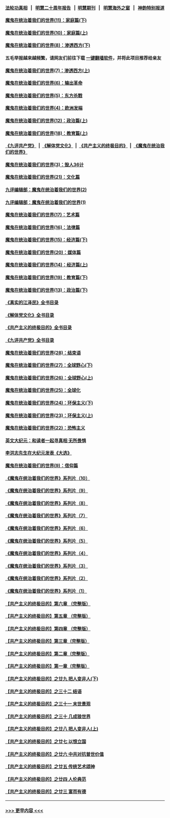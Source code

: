 #### [法轮功真相](https://github.com/gfw-breaker/truth/blob/master/README.md?t=0) &nbsp;&nbsp;|&nbsp;&nbsp; [明慧二十周年报告](https://github.com/gfw-breaker/mh-reports/blob/master/README.md?t=0) &nbsp;&nbsp;|&nbsp;&nbsp;[明慧期刊](https://github.com/gfw-breaker/mh-qikan) &nbsp;&nbsp;|&nbsp;&nbsp; [明慧海外之窗](https://github.com/gfw-breaker/mh-news/blob/master/README.md?t=0) &nbsp;&nbsp;|&nbsp;&nbsp; [神韵特别报道](https://github.com/gfw-breaker/mh-news/blob/master/shenyun.md?t=0)
#### [魔鬼在统治着我们的世界(11)：家庭篇(下)](../pages/nsc422/n10440961.md?t=12140401) 
#### [魔鬼在统治着我们的世界(10)：家庭篇(上)](../pages/nsc422/n10435448.md?t=12140401) 
#### [魔鬼在统治着我们的世界(8)：渗透西方(下)](../pages/nsc422/n10429603.md?t=12140401) 
#### 五毛举报越来越频繁，请网友们前往下载 [一键翻墙软件](https://github.com/gfw-breaker/ssr-accounts)，并将此项目推荐给亲友
#### [魔鬼在统治着我们的世界(7)：渗透西方(上)](../pages/nsc422/n10426013.md?t=12140401) 
#### [魔鬼在统治着我们的世界(6)：输出革命](../pages/nsc422/n10421536.md?t=12140401) 
#### [魔鬼在统治着我们的世界(5)：东方杀戮](../pages/nsc422/n10417707.md?t=12140401) 
#### [魔鬼在统治着我们的世界(4)：欧洲发端](../pages/nsc422/n10414890.md?t=12140401) 
#### [魔鬼在统治着我们的世界(12)：政治篇(上)](../pages/nsc422/n10444576.md?t=12140401) 
#### [魔鬼在统治着我们的世界(18)：教育篇(上)](../pages/nsc422/n10526970.md?t=12140401) 
#### [《九评共产党》](https://github.com/begood0513/9ping.md/blob/master/README.md) &nbsp;|&nbsp; [《解体党文化》](../../../../jtdwh.md/blob/master/README.md)  &nbsp;|&nbsp; [《共产主义的终极目的》](../../../../gczydzjmd.md/blob/master/README.md) &nbsp;|&nbsp; [《魔鬼在统治我们的世界》](../../../../mgztzwmdsj.md/blob/master/README.md) 
#### [魔鬼在统治着我们的世界(3)：毁人36计](../pages/nsc422/n10411583.md?t=12140401) 
#### [魔鬼在统治着我们的世界(21)：文化篇](../pages/nsc422/n10597706.md?t=12140401) 
#### [九评编辑部：魔鬼在统治着我们的世界(2)](../pages/nsc422/n10410036.md?t=12140401) 
#### [九评编辑部：魔鬼在统治着我们的世界(1)](../pages/nsc422/n10406825.md?t=12140401) 
#### [魔鬼在统治着我们的世界(17)：艺术篇](../pages/nsc422/n10499093.md?t=12140401) 
#### [魔鬼在统治着我们的世界(16)：法律篇](../pages/nsc422/n10485969.md?t=12140401) 
#### [魔鬼在统治着我们的世界(15)：经济篇(下)](../pages/nsc422/n10469975.md?t=12140401) 
#### [魔鬼在统治着我们的世界(20)：媒体篇](../pages/nsc422/n10586579.md?t=12140401) 
#### [魔鬼在统治着我们的世界(14)：经济篇(上)](../pages/nsc422/n10457370.md?t=12140401) 
#### [魔鬼在统治着我们的世界(19)：教育篇(下)](../pages/nsc422/n10564808.md?t=12140401) 
#### [魔鬼在统治着我们的世界(13)：政治篇(下)](../pages/nsc422/n10448270.md?t=12140401) 
#### [《真实的江泽民》全书目录](../pages/nsc422/n13721399.md?t=12140401) 
#### [《解体党文化》全书目录](../pages/nsc422/n13721157.md?t=12140401) 
#### [《共产主义的终极目的》全书目录](../pages/nsc422/n13721048.md?t=12140401) 
#### [《九评共产党》全书目录](../pages/nsc422/n13708085.md?t=12140401) 
#### [魔鬼在统治着我们的世界(28)：结束语](../pages/nsc422/n10936246.md?t=12140401) 
#### [魔鬼在统治着我们的世界(27)：全球野心(下)](../pages/nsc422/n10928319.md?t=12140401) 
#### [魔鬼在统治着我们的世界(26)：全球野心(上)](../pages/nsc422/n10900318.md?t=12140401) 
#### [魔鬼在统治着我们的世界(25)：全球化](../pages/nsc422/n10788205.md?t=12140401) 
#### [魔鬼在统治着我们的世界(24)：环保主义(下)](../pages/nsc422/n10695307.md?t=12140401) 
#### [魔鬼在统治着我们的世界(23)：环保主义(上)](../pages/nsc422/n10688613.md?t=12140401) 
#### [魔鬼在统治着我们的世界(22)：恐怖主义](../pages/nsc422/n10614727.md?t=12140401) 
#### [英文大纪元：和读者一起寻真相 无所畏惧](../pages/nsc422/n12542027.md?t=12140401) 
#### [李洪志先生在大纪元发表《大选》](../pages/nsc422/n12534746.md?t=12140401) 
#### [魔鬼在统治着我们的世界(9)：信仰篇](../pages/nsc422/n10432159.md?t=12140401) 
#### [《魔鬼在统治着我们的世界》系列片（10）](../pages/nsc422/n12292670.md?t=12140401) 
#### [《魔鬼在统治着我们的世界》系列片（9）](../pages/nsc422/n12290859.md?t=12140401) 
#### [《魔鬼在统治着我们的世界》系列片（8）](../pages/nsc422/n12287445.md?t=12140401) 
#### [《魔鬼在统治着我们的世界》系列片（7）](../pages/nsc422/n12283425.md?t=12140401) 
#### [《魔鬼在统治着我们的世界》系列片（6）](../pages/nsc422/n12282314.md?t=12140401) 
#### [《魔鬼在统治着我们的世界》系列片（5）](../pages/nsc422/n12281419.md?t=12140401) 
#### [《魔鬼在统治着我们的世界》系列片（4）](../pages/nsc422/n12274024.md?t=12140401) 
#### [《魔鬼在统治着我们的世界》系列片（3）](../pages/nsc422/n12271322.md?t=12140401) 
#### [《魔鬼在统治着我们的世界》系列片（2）](../pages/nsc422/n12269049.md?t=12140401) 
#### [《魔鬼在统治着我们的世界》系列片（1）](../pages/nsc422/n12267575.md?t=12140401) 
#### [【共产主义的终极目的】第六章 （完整版）](../pages/nsc422/n11428913.md?t=12140401) 
#### [【共产主义的终极目的】第五章 （完整版）](../pages/nsc422/n11428912.md?t=12140401) 
#### [【共产主义的终极目的】第四章 （完整版）](../pages/nsc422/n11428907.md?t=12140401) 
#### [【共产主义的终极目的】第三章（完整版）](../pages/nsc422/n11428848.md?t=12140401) 
#### [【共产主义的终极目的】第二章（完整版）](../pages/nsc422/n11428831.md?t=12140401) 
#### [【共产主义的终极目的】第一章（完整版）](../pages/nsc422/n11417651.md?t=12140401) 
#### [【共产主义的终极目的】之廿九 把人变非人(下)](../pages/nsc422/n11344140.md?t=12140401) 
#### [【共产主义的终极目的】之三十二 结语](../pages/nsc422/n11360535.md?t=12140401) 
#### [【共产主义的终极目的】之三十一 末世景观](../pages/nsc422/n11351129.md?t=12140401) 
#### [【共产主义的终极目的】之三十 几成狼世界](../pages/nsc422/n11348280.md?t=12140401) 
#### [【共产主义的终极目的】之廿八 把人变非人(上)](../pages/nsc422/n11340492.md?t=12140401) 
#### [【共产主义的终极目的】之廿七 以恨立国](../pages/nsc422/n11336944.md?t=12140401) 
#### [【共产主义的终极目的】之廿六 中共对抗普世价值](../pages/nsc422/n11324785.md?t=12140401) 
#### [【共产主义的终极目的】之廿五 传统艺术颂神](../pages/nsc422/n11296396.md?t=12140401) 
#### [【共产主义的终极目的】之廿四 人伦典范](../pages/nsc422/n11296397.md?t=12140401) 
#### [【共产主义的终极目的】之廿三 富而有德](../pages/nsc422/n11283598.md?t=12140401) 

----
#### [ >>> 更早内容 <<< ](../indexes/nsc422-earlier.md)
